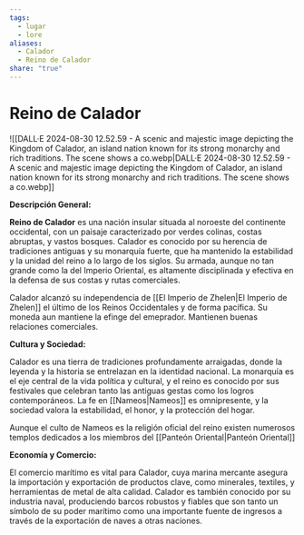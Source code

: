 ```yaml
---
tags:
  - lugar
  - lore
aliases:
  - Calador
  - Reino de Calador
share: "true"
---
```


# Reino de Calador

![[DALL·E 2024-08-30 12.52.59 - A scenic and majestic image depicting the Kingdom of Calador, an island nation known for its strong monarchy and rich traditions. The scene shows a co.webp|DALL·E 2024-08-30 12.52.59 - A scenic and majestic image depicting the Kingdom of Calador, an island nation known for its strong monarchy and rich traditions. The scene shows a co.webp]]

**Descripción General:**

**Reino de Calador** es una nación insular situada al noroeste del continente occidental, con un paisaje caracterizado por verdes colinas, costas abruptas, y vastos bosques. Calador es conocido por su herencia de tradiciones antiguas y su monarquía fuerte, que ha mantenido la estabilidad y la unidad del reino a lo largo de los siglos. Su armada, aunque no tan grande como la del Imperio Oriental, es altamente disciplinada y efectiva en la defensa de sus costas y rutas comerciales.

Calador alcanzó su independencia de [[El Imperio de Zhelen|El Imperio de Zhelen]] el último de los Reinos Occidentales y de forma pacífica. Su moneda aun mantiene la efinge del emeprador. Mantienen buenas relaciones comerciales. 

**Cultura y Sociedad:**

Calador es una tierra de tradiciones profundamente arraigadas, donde la leyenda y la historia se entrelazan en la identidad nacional. La monarquía es el eje central de la vida política y cultural, y el reino es conocido por sus festivales que celebran tanto las antiguas gestas como los logros contemporáneos. La fe en [[Nameos|Nameos]] es omnipresente, y la sociedad valora la estabilidad, el honor, y la protección del hogar.

Aunque el culto de Nameos es la religión oficial del reino existen numerosos templos dedicados a los miembros del [[Panteón Oriental|Panteón Oriental]]

**Economía y Comercio:**

El comercio marítimo es vital para Calador, cuya marina mercante asegura la importación y exportación de productos clave, como minerales, textiles, y herramientas de metal de alta calidad. Calador es también conocido por su industria naval, produciendo barcos robustos y fiables que son tanto un símbolo de su poder marítimo como una importante fuente de ingresos a través de la exportación de naves a otras naciones.
